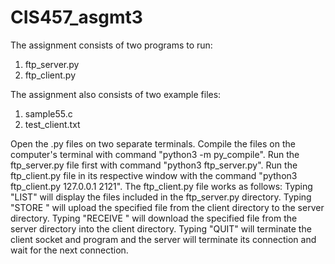 # CIS457_asgmt3

The assignment consists of two programs to run: 
1. ftp_server.py
2. ftp_client.py

The assignment also consists of two example files:
1. sample55.c
2. test_client.txt

Open the .py files on two separate terminals. Compile the files on the computer's terminal with command "python3 -m py_compile". Run the ftp_server.py file first with command "python3 ftp_server.py". Run the ftp_client.py file in its respective window with the command "python3 ftp_client.py 127.0.0.1 2121". The ftp_client.py file works as follows:
Typing "LIST" will display the files included in the ftp_server.py directory.
Typing "STORE <filename>" will upload the specified file from the client directory to the server directory.
Typing "RECEIVE <filename>" will download the specified file from the server directory into the client directory.
Typing "QUIT" will terminate the client socket and program and the server will terminate its connection and wait for the next connection.
